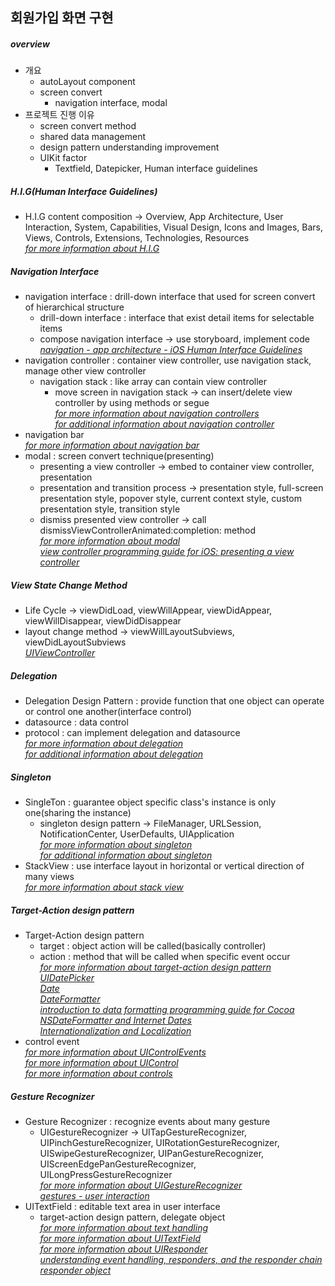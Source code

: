 ## 회원가입 화면 구현

##### overview
- 개요
  * autoLayout component
  * screen convert
    + navigation interface, modal
- 프로젝트 진행 이유
  * screen convert method
  * shared data management
  * design pattern understanding improvement
  * UIKit factor
    + Textfield, Datepicker, Human interface guidelines

##### H.I.G(Human Interface Guidelines)
- H.I.G content composition -> Overview, App Architecture, User Interaction, System, Capabilities, Visual Design, Icons and Images, Bars, Views, Controls, Extensions, Technologies, Resources  
*[for more information about H.I.G](https://developer.apple.com/ios/human-interface-guidelines/overview/themes/)*

##### Navigation Interface
- navigation interface : drill-down interface that used for screen convert of hierarchical structure
  * drill-down interface : interface that exist detail items for selectable items
  * compose navigation interface -> use storyboard, implement code  
  *[navigation - app architecture - iOS Human Interface Guidelines](https://developer.apple.com/ios/human-interface-guidelines/app-architecture/navigation/)*
- navigation controller : container view controller, use navigation stack, manage other view controller
  * navigation stack : like array can contain view controller
    + move screen in navigation stack -> can insert/delete view controller by using methods or segue  
    *[for more information about navigation controllers](https://developer.apple.com/library/content/documentation/WindowsViews/Conceptual/ViewControllerCatalog/Chapters/NavigationControllers.html)*  
    *[for additional information about navigation controller](https://developer.apple.com/documentation/uikit/uinavigationcontroller)*
- navigation bar  
*[for more information about navigation bar](https://developer.apple.com/documentation/uikit/uinavigationbar)*
- modal : screen convert technique(presenting)
  * presenting a view controller -> embed to container view controller, presentation
  * presentation and transition process -> presentation style, full-screen presentation style, popover style, current context style, custom presentation style, transition style
  * dismiss presented view controller -> call dismissViewControllerAnimated:completion: method  
  *[for more information about modal](https://developer.apple.com/ios/human-interface-guidelines/app-architecture/modality/)*  
  *[view controller programming guide for iOS: presenting a view controller](https://developer.apple.com/library/content/featuredarticles/ViewControllerPGforiPhoneOS/PresentingaViewController.html)*

##### View State Change Method
- Life Cycle -> viewDidLoad, viewWillAppear, viewDidAppear, viewWillDisappear, viewDidDisappear
- layout change method -> viewWillLayoutSubviews, viewDidLayoutSubviews  
*[UIViewController](https://developer.apple.com/documentation/uikit/uiviewcontroller)*

##### Delegation
- Delegation Design Pattern : provide function that one object can operate or control one another(interface control)
- datasource : data control
- protocol : can implement delegation and datasource  
*[for more information about delegation](https://developer.apple.com/library/content/documentation/Swift/Conceptual/Swift_Programming_Language/Protocols.html#//apple_ref/doc/uid/TP40014097-CH25-ID276)*  
*[for additional information about delegation](https://developer.apple.com/library/content/documentation/Swift/Conceptual/BuildingCocoaApps/AdoptingCocoaDesignPatterns.html#//apple_ref/doc/uid/TP40014216-CH7-ID8)*

##### Singleton
- SingleTon : guarantee object specific class's instance is only one(sharing the instance)
  * singleton design pattern -> FileManager, URLSession, NotificationCenter, UserDefaults, UIApplication  
  *[for more information about singleton](https://developer.apple.com/library/content/documentation/General/Conceptual/DevPedia-CocoaCore/Singleton.html)*  
  *[for additional information about singleton](https://developer.apple.com/library/content/documentation/Swift/Conceptual/BuildingCocoaApps/AdoptingCocoaDesignPatterns.html#//apple_ref/doc/uid/TP40014216-CH7-ID177)*
- StackView : use interface layout in horizontal or vertical direction of many views  
*[for more information about stack view](https://developer.apple.com/documentation/uikit/uistackview)*

##### Target-Action design pattern
- Target-Action design pattern
  * target : object action will be called(basically controller)
  * action : method that will be called when specific event occur  
  *[for more information about target-action design pattern](https://developer.apple.com/library/content/documentation/General/Conceptual/Devpedia-CocoaApp/TargetAction.html)*  
  *[UIDatePicker](https://developer.apple.com/documentation/uikit/uidatepicker)*  
  *[Date](https://developer.apple.com/documentation/foundation/date)*  
  *[DateFormatter](https://developer.apple.com/documentation/foundation/dateformatter)*  
  *[introduction to data formatting programming guide for Cocoa](https://developer.apple.com/library/content/documentation/Cocoa/Conceptual/DataFormatting/DataFormatting.html#//apple_ref/doc/uid/10000029i)*  
  *[NSDateFormatter and Internet Dates](https://developer.apple.com/library/content/qa/qa1480/_index.html)*  
  *[Internationalization and Localization](https://developer.apple.com/library/content/documentation/MacOSX/Conceptual/BPInternational/Introduction/Introduction.html#//apple_ref/doc/uid/10000171i)*
- control event  
*[for more information about UIControlEvents](https://developer.apple.com/documentation/uikit/uicontrolevents)*  
*[for more information about UIControl](https://developer.apple.com/documentation/uikit/uicontrol)*  
*[for more information about controls](https://developer.apple.com/ios/human-interface-guidelines/controls)*

##### Gesture Recognizer
- Gesture Recognizer : recognize events about many gesture
  * UIGestureRecognizer -> UITapGestureRecognizer, UIPinchGestureRecognizer, UIRotationGestureRecognizer, UISwipeGestureRecognizer, UIPanGestureRecognizer, UIScreenEdgePanGestureRecognizer, UILongPressGestureRecognizer  
  *[for more information about UIGestureRecognizer](https://developer.apple.com/documentation/uikit/uigesturerecognizer)*  
  *[gestures - user interaction](https://developer.apple.com/ios/human-interface-guidelines/user-interaction/gestures/)*
- UITextField : editable text area in user interface
  * target-action design pattern, delegate object  
  *[for more information about text handling](https://developer.apple.com/library/content/documentation/StringsTextFonts/Conceptual/TextAndWebiPhoneOS/Introduction/Introduction.html#//apple_ref/doc/uid/TP40009542)*  
  *[for more information about UITextField](https://developer.apple.com/documentation/uikit/uitextfield)*  
  *[for more information about UIResponder](https://developer.apple.com/documentation/uikit/uiresponder)*  
  *[understanding event handling, responders, and the responder chain](https://developer.apple.com/documentation/uikit/touches_presses_and_gestures/understanding_event_handling_responders_and_the_responder_chain)*  
  *[responder object](https://developer.apple.com/library/content/documentation/General/Conceptual/Devpedia-CocoaApp/Responder.html)*

